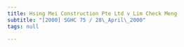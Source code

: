 ```yaml
---
title: Hsing Mei Construction Pte Ltd v Lim Check Meng
subtitle: "[2000] SGHC 75 / 28\_April\_2000"
tags: null

---
```


